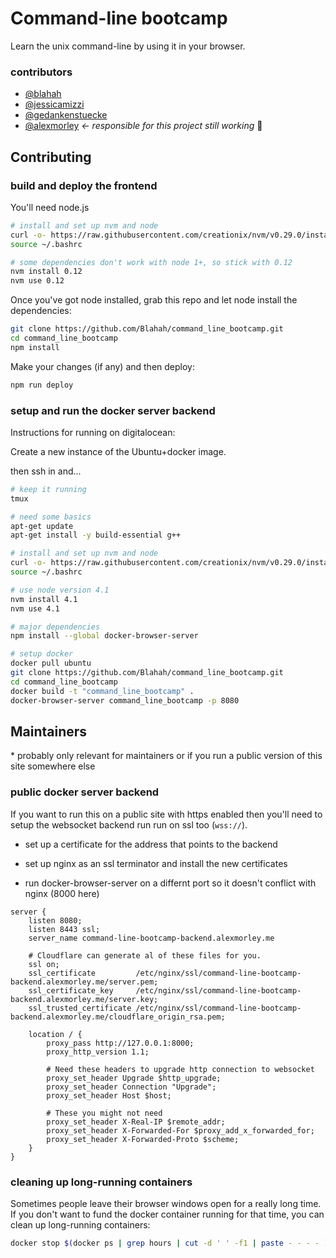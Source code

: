 # Command-line bootcamp

Learn the unix command-line by using it in your browser. 

### contributors

- [@blahah](https://github.com/blahah)
- [@jessicamizzi](https://github.com/jessicamizzi)
- [@gedankenstuecke](https://github.com/gedankenstuecke)
- [@alexmorley](https://github.com/alexmorley) *<- responsible for this project still working* 💜


## Contributing

### build and deploy the frontend

You'll need node.js

```bash
# install and set up nvm and node
curl -o- https://raw.githubusercontent.com/creationix/nvm/v0.29.0/install.sh | bash
source ~/.bashrc

# some dependencies don't work with node 1+, so stick with 0.12
nvm install 0.12
nvm use 0.12
```

Once you've got node installed, grab this repo and let node install the dependencies:

```bash
git clone https://github.com/Blahah/command_line_bootcamp.git
cd command_line_bootcamp
npm install
```

Make your changes (if any) and then deploy:

```bash
npm run deploy
```

### setup and run the docker server backend

Instructions for running on digitalocean:

Create a new instance of the Ubuntu+docker image.

then ssh in and...

```bash
# keep it running
tmux

# need some basics
apt-get update
apt-get install -y build-essential g++

# install and set up nvm and node
curl -o- https://raw.githubusercontent.com/creationix/nvm/v0.29.0/install.sh | bash
source ~/.bashrc

# use node version 4.1
nvm install 4.1
nvm use 4.1

# major dependencies
npm install --global docker-browser-server

# setup docker
docker pull ubuntu
git clone https://github.com/Blahah/command_line_bootcamp.git
cd command_line_bootcamp
docker build -t "command_line_bootcamp" .
docker-browser-server command_line_bootcamp -p 8080
```


## Maintainers
\* probably only relevant for maintainers or if you run a public version of this site somewhere else

### public docker server backend
If you want to run this on a public site with https enabled then you'll need to setup the websocket backend run run on ssl too (`wss://`).

- set up a certificate for the address that points to the backend

- set up nginx as an ssl terminator and install the new certificates

- run docker-browser-server on a differnt port so it doesn't conflict with nginx (8000 here)

```nginx
server {
    listen 8080;
    listen 8443 ssl;
    server_name command-line-bootcamp-backend.alexmorley.me

    # Cloudflare can generate al of these files for you.
    ssl on;
    ssl_certificate         /etc/nginx/ssl/command-line-bootcamp-backend.alexmorley.me/server.pem;
    ssl_certificate_key     /etc/nginx/ssl/command-line-bootcamp-backend.alexmorley.me/server.key;
    ssl_trusted_certificate /etc/nginx/ssl/command-line-bootcamp-backend.alexmorley.me/cloudflare_origin_rsa.pem;

    location / {
        proxy_pass http://127.0.0.1:8000;
        proxy_http_version 1.1;

        # Need these headers to upgrade http connection to websocket
        proxy_set_header Upgrade $http_upgrade;
        proxy_set_header Connection "Upgrade";
        proxy_set_header Host $host;

        # These you might not need
        proxy_set_header X-Real-IP $remote_addr;
        proxy_set_header X-Forwarded-For $proxy_add_x_forwarded_for;
        proxy_set_header X-Forwarded-Proto $scheme;
    }
}
```

### cleaning up long-running containers

Sometimes people leave their browser windows open for a really long time. If you don't want to fund the docker container running for that time, you can clean up long-running containers:

```bash
docker stop $(docker ps | grep hours | cut -d ' ' -f1 | paste - - - - )
```
